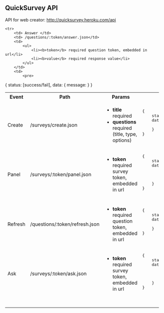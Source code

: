 QuickSurvey API
---------------

API for web creator: http://quicksurvey.heroku.com/api

<table>
	<tr>
		<th> Event </th>
		<th> Path </th>
		<th> Params </th>
		<th> Object </th>
		<th> Comments </th>
	</tr>
	<tr>
		<td> Create </td>
		<td> /surveys/create.json</td>
		<td> 
			<ul>
				<li><b>title</b> required</li>
				<li><b>questions</b> required (title, type, options)</li>
			</ul>
		</td>
		<td> 
			<pre>
{
	status: [success/fail],
	data: {
		token: 
	}
}
			</pre>
		</td>
		<td>
		</td>
	</tr>	
	<tr>
		<td> Panel </td>
		<td> /surveys/:token/panel.json</td>
		<td> 
			<ul>
				<li><b>token</b> required survey token, embedded in url</li>
			</ul>
		</td>
		<td> 
			<pre>
{
	status: [success/fail],
	data: {
		title: ,
		token: ,
		questions: [{title:, token:, type:, stats: <see "refresh section ">}, ...]
	}
}
			</pre>
		</td>
		<td>			
		</td>
	</tr>
	<tr>
		<td> Refresh </td>
		<td> /questions/:token/refresh.json</td>
		<td> 
			<ul>
				<li><b>token</b> required question token, embedded in url</li>
			</ul>
		</td>
		<td> 
			<pre>
{
	status: [success/fail],
	data: {
		stats: [{value:, count:, type:}, ...]
	}
}
			</pre>
		</td>
		<td>			
		</td>
	</tr>
	<tr>
		<td> Ask </td>
		<td> /surveys/:token/ask.json</td>
		<td> 
			<ul>
				<li><b>token</b> required survey token, embedded in url</li>
			</ul>
		</td>
		<td> 
			<pre>
{
	status: [success/fail],
	data: {
		title: ,
		token: ,
		questions: [{title: , token: , type: , options: [content: , type: , token: ]}]
	}
}
			</pre>
		</td>
		<td>
		</td>
	</tr>	
	
	<tr>
		<td> Answer </td>
		<td> /questions/:token/answer.json</td>
		<td> 
			<ul>
				<li><b>token</b> required question token, embedded in url</li>
				<li><b>value</b> required response value</li>
			</ul>
		</td>
		<td> 
			<pre>
{
	status: [success/fail],
	data: {
		message: <service feedback to survey takers>
	}
}
			</pre>
		</td>
		<td>			
		</td>
	</tr>
	
</table>